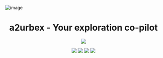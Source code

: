 ![image](https://github.com/user-attachments/assets/7a9faf7f-6cdb-434d-bbc2-c41c6ce98eb9)


<h1 align="center"> a2urbex - Your exploration co-pilot</h1>
<p align="center">
  <a href="https://a2urbex.eu" target="_blank"><img src="https://img.shields.io/website.svg?label=a2urbex&down_color=red&down_message=down&up_color=green&up_message=up&url=http%3A%2F%2Fa2urbex.eu"></a>
</p>
<p align="center">
  <img src="https://img.shields.io/github/last-commit/a2urbex/api/dev">
  <img src="https://img.shields.io/github/contributors/a2urbex/api">
  <img src="https://img.shields.io/github/languages/count/a2urbex/api">
  <img src="https://img.shields.io/github/languages/code-size/a2urbex/api">
</p>
